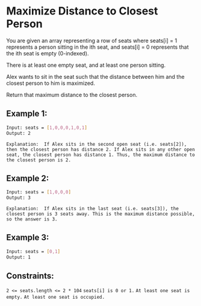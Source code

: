 # Maximize Distance to Closest Person

You are given an array representing a row of seats where seats[i] = 1 represents a person sitting in the ith seat, and seats[i] = 0 represents that the ith seat is empty (0-indexed).

There is at least one empty seat, and at least one person sitting.

Alex wants to sit in the seat such that the distance between him and the closest person to him is maximized. 

Return that maximum distance to the closest person.

## Example 1:

```bash
Input: seats = [1,0,0,0,1,0,1]
Output: 2
```

`Explanation: 
If Alex sits in the second open seat (i.e. seats[2]), then the closest person has distance 2.
If Alex sits in any other open seat, the closest person has distance 1.
Thus, the maximum distance to the closest person is 2.`

## Example 2:

```bash
Input: seats = [1,0,0,0]
Output: 3
```

`Explanation: 
If Alex sits in the last seat (i.e. seats[3]), the closest person is 3 seats away.
This is the maximum distance possible, so the answer is 3.`

## Example 3:

```bash
Input: seats = [0,1]
Output: 1
```

## Constraints:

`2 <= seats.length <= 2 * 104`
`seats[i] is 0 or 1.`
`At least one seat is empty.`
`At least one seat is occupied.`
